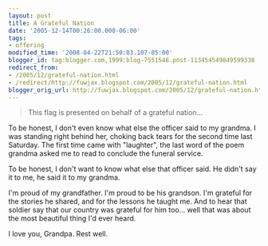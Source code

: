 ```yaml
---
layout: post
title: A Grateful Nation
date: '2005-12-14T00:26:00.000-06:00'
tags:
- offering
modified_time: '2008-04-22T21:50:03.107-05:00'
blogger_id: tag:blogger.com,1999:blog-7551548.post-113454549849599338
redirect_from: 
- /2005/12/grateful-nation.html
- /redirect/http://fuwjax.blogspot.com/2005/12/grateful-nation.html
blogger_orig_url: http://fuwjax.blogspot.com/2005/12/grateful-nation.html
---
```


> This flag is presented on behalf of a grateful nation...

To be honest, I don't even know what else the officer said to my grandma.  I was standing right behind her, choking back tears for the second time last Saturday. The first time came with "laughter", the last word of the poem grandma asked me to read to conclude the funeral service.  

To be honest, I don't want to know what else that officer said.  He didn't say it to me, he said it to my grandma.

I'm proud of my grandfather.  I'm proud to be his grandson.  I'm grateful for the stories he shared, and for the lessons he taught me.  And to hear that soldier say that our country was grateful for him too... well that was about the most beautiful thing I'd ever heard.

I love you, Grandpa.  Rest well.